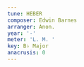 ```yaml
---
tune: HEBER
composer: Edwin Barnes
arranger: Anon.
year: '-'
meter: 'L. M. '
key: B♭ Major
anacrusis: 0
---
```

